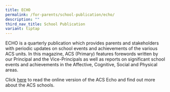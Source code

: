 ```yaml
---
title: ECHO
permalink: /for-parents/school-publication/echo/
description: ""
third_nav_title: School Publication
variant: tiptap
---
```

<p>ECHO is a quarterly publication which provides parents and stakeholders
with periodic updates on school events and achievements of the various
ACS units. In this magazine, ACS (Primary) features forewords written by
our Principal and the Vice-Principals as well as reports on significant
school events and achievements in the Affective, Cognitive, Social and
Physical areas.
<br>
</p>
<p>Click <a href="https://acsecho.com/" rel="noopener nofollow" target="_blank">here</a> to
read the online version of the ACS Echo and find out more about the ACS
schools.</p>
<p></p>